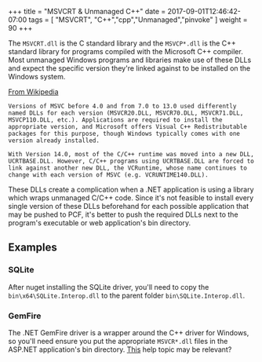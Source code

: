+++
title = "MSVCRT & Unmanaged C++"
date =  2017-09-01T12:46:42-07:00
tags = [ "MSVCRT", "C++","cpp","Unmanaged","pinvoke" ]
weight = 90
+++

The `MSVCRT.dll` is the C standard library and the `MSVCP*.dll` is the C++ standard library for programs compiled with the Microsoft C++ compiler. Most unmanaged Windows programs and libraries make use of these DLLs and expect the specific version they're linked against to be installed on the Windows system.

[From Wikipedia](https://en.wikipedia.org/wiki/Microsoft_Windows_library_files#MSVCRT.DLL.2C_MSVCP.2A.DLL_and_CRTDLL.DLL)

```text
Versions of MSVC before 4.0 and from 7.0 to 13.0 used differently named DLLs for each version (MSVCR20.DLL, MSVCR70.DLL, MSVCR71.DLL, MSVCP110.DLL, etc.). Applications are required to install the appropriate version, and Microsoft offers Visual C++ Redistributable packages for this purpose, though Windows typically comes with one version already installed.

With Version 14.0, most of the C/C++ runtime was moved into a new DLL, UCRTBASE.DLL. However, C/C++ programs using UCRTBASE.DLL are forced to link against another new DLL, the VCRuntime, whose name continues to change with each version of MSVC (e.g. VCRUNTIME140.DLL).
```

These DLLs create a complication when a .NET application is using a library which wraps unmanaged C/C++ code. Since it's not feasible to install every single version of these DLLs beforehand for each possible application that may be pushed to PCF, it's better to push the required DLLs next to the program's executable or web application's bin directory.

## Examples

### SQLite

After nuget installing the SQLite driver, you'll need to copy the `bin\x64\SQLite.Interop.dll` to the parent folder `bin\SQLite.Interop.dll`.

### GemFire

The .NET GemFire driver is a wrapper around the C++ driver for Windows, so you'll need ensure you put the appropriate `MSVCR*.dll` files in the ASP.NET application's bin directory. [This](http://gemfire82.docs.pivotal.io/docs-gemfire/gemfire_nativeclient/dotnet-caching-api/private-assembly.html) help topic may be relevant?
